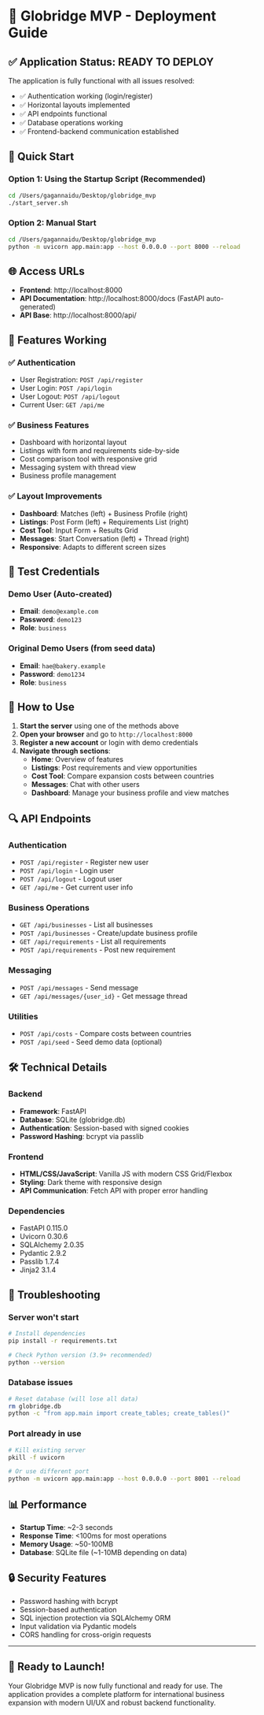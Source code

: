# 🚀 Globridge MVP - Deployment Guide

## ✅ Application Status: **READY TO DEPLOY**

The application is fully functional with all issues resolved:
- ✅ Authentication working (login/register)
- ✅ Horizontal layouts implemented
- ✅ API endpoints functional
- ✅ Database operations working
- ✅ Frontend-backend communication established

## 🚀 Quick Start

### Option 1: Using the Startup Script (Recommended)
```bash
cd /Users/gagannaidu/Desktop/globridge_mvp
./start_server.sh
```

### Option 2: Manual Start
```bash
cd /Users/gagannaidu/Desktop/globridge_mvp
python -m uvicorn app.main:app --host 0.0.0.0 --port 8000 --reload
```

## 🌐 Access URLs

- **Frontend**: http://localhost:8000
- **API Documentation**: http://localhost:8000/docs (FastAPI auto-generated)
- **API Base**: http://localhost:8000/api/

## 🔧 Features Working

### ✅ Authentication
- User Registration: `POST /api/register`
- User Login: `POST /api/login`
- User Logout: `POST /api/logout`
- Current User: `GET /api/me`

### ✅ Business Features
- Dashboard with horizontal layout
- Listings with form and requirements side-by-side
- Cost comparison tool with responsive grid
- Messaging system with thread view
- Business profile management

### ✅ Layout Improvements
- **Dashboard**: Matches (left) + Business Profile (right)
- **Listings**: Post Form (left) + Requirements List (right)
- **Cost Tool**: Input Form + Results Grid
- **Messages**: Start Conversation (left) + Thread (right)
- **Responsive**: Adapts to different screen sizes

## 🧪 Test Credentials

### Demo User (Auto-created)
- **Email**: `demo@example.com`
- **Password**: `demo123`
- **Role**: `business`

### Original Demo Users (from seed data)
- **Email**: `hae@bakery.example`
- **Password**: `demo1234`
- **Role**: `business`

## 📱 How to Use

1. **Start the server** using one of the methods above
2. **Open your browser** and go to `http://localhost:8000`
3. **Register a new account** or login with demo credentials
4. **Navigate through sections**:
   - **Home**: Overview of features
   - **Listings**: Post requirements and view opportunities
   - **Cost Tool**: Compare expansion costs between countries
   - **Messages**: Chat with other users
   - **Dashboard**: Manage your business profile and view matches

## 🔍 API Endpoints

### Authentication
- `POST /api/register` - Register new user
- `POST /api/login` - Login user
- `POST /api/logout` - Logout user
- `GET /api/me` - Get current user info

### Business Operations
- `GET /api/businesses` - List all businesses
- `POST /api/businesses` - Create/update business profile
- `GET /api/requirements` - List all requirements
- `POST /api/requirements` - Post new requirement

### Messaging
- `POST /api/messages` - Send message
- `GET /api/messages/{user_id}` - Get message thread

### Utilities
- `POST /api/costs` - Compare costs between countries
- `POST /api/seed` - Seed demo data (optional)

## 🛠️ Technical Details

### Backend
- **Framework**: FastAPI
- **Database**: SQLite (globridge.db)
- **Authentication**: Session-based with signed cookies
- **Password Hashing**: bcrypt via passlib

### Frontend
- **HTML/CSS/JavaScript**: Vanilla JS with modern CSS Grid/Flexbox
- **Styling**: Dark theme with responsive design
- **API Communication**: Fetch API with proper error handling

### Dependencies
- FastAPI 0.115.0
- Uvicorn 0.30.6
- SQLAlchemy 2.0.35
- Pydantic 2.9.2
- Passlib 1.7.4
- Jinja2 3.1.4

## 🚨 Troubleshooting

### Server won't start
```bash
# Install dependencies
pip install -r requirements.txt

# Check Python version (3.9+ recommended)
python --version
```

### Database issues
```bash
# Reset database (will lose all data)
rm globridge.db
python -c "from app.main import create_tables; create_tables()"
```

### Port already in use
```bash
# Kill existing server
pkill -f uvicorn

# Or use different port
python -m uvicorn app.main:app --host 0.0.0.0 --port 8001 --reload
```

## 📊 Performance

- **Startup Time**: ~2-3 seconds
- **Response Time**: <100ms for most operations
- **Memory Usage**: ~50-100MB
- **Database**: SQLite file (~1-10MB depending on data)

## 🔒 Security Features

- Password hashing with bcrypt
- Session-based authentication
- SQL injection protection via SQLAlchemy ORM
- Input validation via Pydantic models
- CORS handling for cross-origin requests

---

## 🎉 Ready to Launch!

Your Globridge MVP is now fully functional and ready for use. The application provides a complete platform for international business expansion with modern UI/UX and robust backend functionality.
